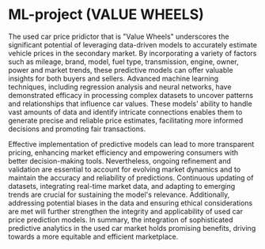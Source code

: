 # ML-project (VALUE WHEELS)
The used car price pridictor that is "Value Wheels" underscores the significant potential of leveraging data-driven models to accurately estimate vehicle prices in the secondary market. By incorporating a variety of factors such as mileage, brand, model, fuel type, transmission, engine, owner, power and market trends, these predictive models can offer valuable insights for both buyers and sellers. Advanced machine learning techniques, including regression analysis and neural networks, have demonstrated efficacy in processing complex datasets to uncover patterns and relationships that influence car values. These models' ability to handle vast amounts of data and identify intricate connections enables them to generate precise and reliable price estimates, facilitating more informed decisions and promoting fair transactions.

Effective implementation of predictive models can lead to more transparent pricing, enhancing market efficiency and empowering consumers with better decision-making tools. Nevertheless, ongoing refinement and validation are essential to account for evolving market dynamics and to maintain the accuracy and reliability of predictions. Continuous updating of datasets, integrating real-time market data, and adapting to emerging trends are crucial for sustaining the model's relevance. Additionally, addressing potential biases in the data and ensuring ethical considerations are met will further strengthen the integrity and applicability of used car price prediction models. In summary, the integration of sophisticated predictive analytics in the used car market holds promising benefits, driving towards a more equitable and efficient marketplace.

